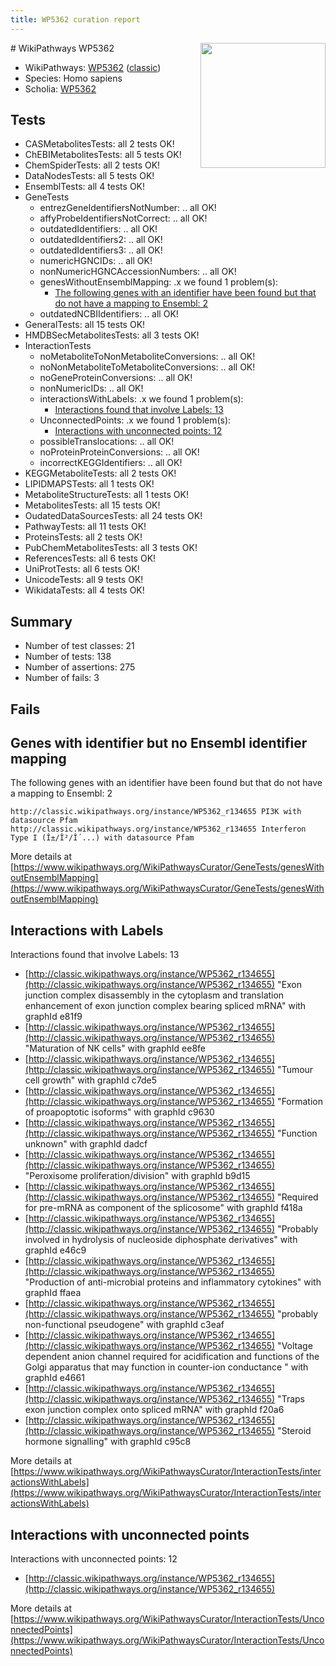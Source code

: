 ```yaml
---
title: WP5362 curation report
---
```


<img style="float: right; width: 200px" src="https://upload.wikimedia.org/wikipedia/commons/thumb/8/83/Wplogo_with_text_500.png/640px-Wplogo_with_text_500.png" />
# WikiPathways WP5362

* WikiPathways: [WP5362](https://wikipathways.org/pathways/WP5362) ([classic](https://classic.wikipathways.org/instance/WP5362))
* Species: Homo sapiens
* Scholia: [WP5362](https://scholia.toolforge.org/wikipathways/WP5362)
## Tests
* CASMetabolitesTests: all 2 tests OK!
* ChEBIMetabolitesTests: all 5 tests OK!
* ChemSpiderTests: all 2 tests OK!
* DataNodesTests: all 5 tests OK!
* EnsemblTests: all 4 tests OK!
* GeneTests
    * entrezGeneIdentifiersNotNumber: .. all OK!
    * affyProbeIdentifiersNotCorrect: .. all OK!
    * outdatedIdentifiers: .. all OK!
    * outdatedIdentifiers2: .. all OK!
    * outdatedIdentifiers3: .. all OK!
    * numericHGNCIDs: .. all OK!
    * nonNumericHGNCAccessionNumbers: .. all OK!
    * genesWithoutEnsemblMapping: .x we found 1 problem(s):
        * [The following genes with an identifier have been found but that do not have a mapping to Ensembl: 2](#40286d84)
    * outdatedNCBIIdentifiers: .. all OK!
* GeneralTests: all 15 tests OK!
* HMDBSecMetabolitesTests: all 3 tests OK!
* InteractionTests
    * noMetaboliteToNonMetaboliteConversions: .. all OK!
    * noNonMetaboliteToMetaboliteConversions: .. all OK!
    * noGeneProteinConversions: .. all OK!
    * nonNumericIDs: .. all OK!
    * interactionsWithLabels: .x we found 1 problem(s):
        * [Interactions found that involve Labels: 13](#fe97a8bb)
    * UnconnectedPoints: .x we found 1 problem(s):
        * [Interactions with unconnected points: 12](#7f1d4079)
    * possibleTranslocations: .. all OK!
    * noProteinProteinConversions: .. all OK!
    * incorrectKEGGIdentifiers: .. all OK!
* KEGGMetaboliteTests: all 2 tests OK!
* LIPIDMAPSTests: all 1 tests OK!
* MetaboliteStructureTests: all 1 tests OK!
* MetabolitesTests: all 15 tests OK!
* OudatedDataSourcesTests: all 24 tests OK!
* PathwayTests: all 11 tests OK!
* ProteinsTests: all 2 tests OK!
* PubChemMetabolitesTests: all 3 tests OK!
* ReferencesTests: all 6 tests OK!
* UniProtTests: all 6 tests OK!
* UnicodeTests: all 9 tests OK!
* WikidataTests: all 4 tests OK!


## Summary

* Number of test classes: 21
* Number of tests: 138
* Number of assertions: 275
* Number of fails: 3

## Fails

<a name="40286d84" />

## Genes with identifier but no Ensembl identifier mapping

The following genes with an identifier have been found but that do not have a mapping to Ensembl: 2
```
http://classic.wikipathways.org/instance/WP5362_r134655 PI3K with datasource Pfam
http://classic.wikipathways.org/instance/WP5362_r134655 Interferon Type I (Î±/Î²/Î´...) with datasource Pfam
```

More details at [https://www.wikipathways.org/WikiPathwaysCurator/GeneTests/genesWithoutEnsemblMapping](https://www.wikipathways.org/WikiPathwaysCurator/GeneTests/genesWithoutEnsemblMapping)

<a name="fe97a8bb" />

## Interactions with Labels

Interactions found that involve Labels: 13

* [http://classic.wikipathways.org/instance/WP5362_r134655](http://classic.wikipathways.org/instance/WP5362_r134655) "Exon junction complex disassembly in 
the cytoplasm and translation 
enhancement of exon junction complex 
bearing spliced mRNA" with graphId e81f9
* [http://classic.wikipathways.org/instance/WP5362_r134655](http://classic.wikipathways.org/instance/WP5362_r134655) "Maturation of NK cells" with graphId ee8fe
* [http://classic.wikipathways.org/instance/WP5362_r134655](http://classic.wikipathways.org/instance/WP5362_r134655) "Tumour cell growth" with graphId c7de5
* [http://classic.wikipathways.org/instance/WP5362_r134655](http://classic.wikipathways.org/instance/WP5362_r134655) "Formation of proapoptotic isoforms" with graphId c9630
* [http://classic.wikipathways.org/instance/WP5362_r134655](http://classic.wikipathways.org/instance/WP5362_r134655) "Function unknown" with graphId dadcf
* [http://classic.wikipathways.org/instance/WP5362_r134655](http://classic.wikipathways.org/instance/WP5362_r134655) "Peroxisome proliferation/division" with graphId b9d15
* [http://classic.wikipathways.org/instance/WP5362_r134655](http://classic.wikipathways.org/instance/WP5362_r134655) "Required for pre-mRNA as 
component of the splicosome" with graphId f418a
* [http://classic.wikipathways.org/instance/WP5362_r134655](http://classic.wikipathways.org/instance/WP5362_r134655) "Probably involved in hydrolysis of 
nucleoside diphosphate derivatives" with graphId e46c9
* [http://classic.wikipathways.org/instance/WP5362_r134655](http://classic.wikipathways.org/instance/WP5362_r134655) "Production of anti-microbial proteins
and inflammatory cytokines" with graphId ffaea
* [http://classic.wikipathways.org/instance/WP5362_r134655](http://classic.wikipathways.org/instance/WP5362_r134655) "probably non-functional
pseudogene" with graphId c3eaf
* [http://classic.wikipathways.org/instance/WP5362_r134655](http://classic.wikipathways.org/instance/WP5362_r134655) "Voltage dependent anion channel required for
acidification and functions of the Golgi apparatus
that may function in counter-ion conductance " with graphId e4661
* [http://classic.wikipathways.org/instance/WP5362_r134655](http://classic.wikipathways.org/instance/WP5362_r134655) "Traps exon junction complex
onto spliced mRNA" with graphId f20a6
* [http://classic.wikipathways.org/instance/WP5362_r134655](http://classic.wikipathways.org/instance/WP5362_r134655) "Steroid hormone signalling" with graphId c95c8


More details at [https://www.wikipathways.org/WikiPathwaysCurator/InteractionTests/interactionsWithLabels](https://www.wikipathways.org/WikiPathwaysCurator/InteractionTests/interactionsWithLabels)

<a name="7f1d4079" />

## Interactions with unconnected points

Interactions with unconnected points: 12

* [http://classic.wikipathways.org/instance/WP5362_r134655](http://classic.wikipathways.org/instance/WP5362_r134655)


More details at [https://www.wikipathways.org/WikiPathwaysCurator/InteractionTests/UnconnectedPoints](https://www.wikipathways.org/WikiPathwaysCurator/InteractionTests/UnconnectedPoints)

